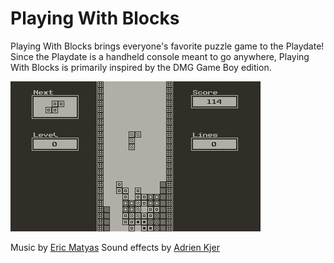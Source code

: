 # Playing With Blocks

Playing With Blocks brings everyone's favorite puzzle game to the Playdate! Since the Playdate is a handheld console meant to go anywhere, Playing With Blocks is primarily inspired by the DMG Game Boy edition.

![Playing With Blocks](https://github.com/cwmiller/playing-with-blocks/blob/master/src-assets/screenshot.png?raw=true)

Music by [Eric Matyas](https://soundimage.org/) 
Sound effects by [Adrien Kjer](https://samplefocus.com/users/adrien-kjer/)